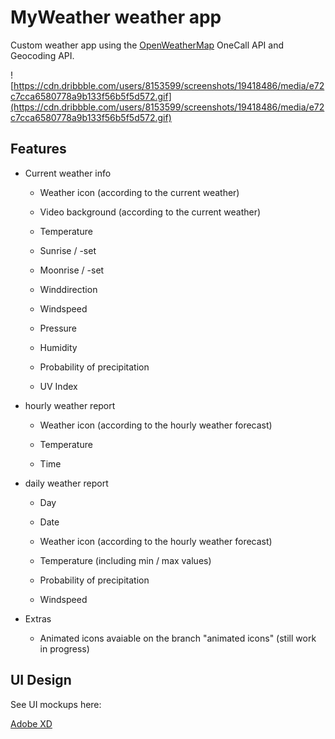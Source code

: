 # MyWeather weather app

Custom weather app using the [OpenWeatherMap](https://openweathermap.org/) OneCall API and Geocoding API.

![https://cdn.dribbble.com/users/8153599/screenshots/19418486/media/e72c7cca6580778a9b133f56b5f5d572.gif](https://cdn.dribbble.com/users/8153599/screenshots/19418486/media/e72c7cca6580778a9b133f56b5f5d572.gif)

## Features

- Current weather info
  
  - Weather icon (according to the current weather)
  
  - Video background (according to the current weather)
  
  - Temperature
  
  - Sunrise / -set
  
  - Moonrise / -set
  
  - Winddirection
  
  - Windspeed
  
  - Pressure
  
  - Humidity
  
  - Probability of precipitation
  
  - UV Index

- hourly weather report
  
  - Weather icon (according to the hourly weather forecast)
  
  - Temperature
  
  - Time

- daily weather report
  
  - Day
  
  - Date
  
  - Weather icon (according to the hourly weather forecast)
  
  - Temperature (including min / max values)
  
  - Probability of precipitation
  
  - Windspeed

- Extras
  
  - Animated icons avaiable on the branch "animated icons" (still work in progress)

## UI Design

See UI mockups here:

[Adobe XD](https://xd.adobe.com/view/58a4360b-ef00-4879-bb6b-667ed9845269-0df7/grid)




